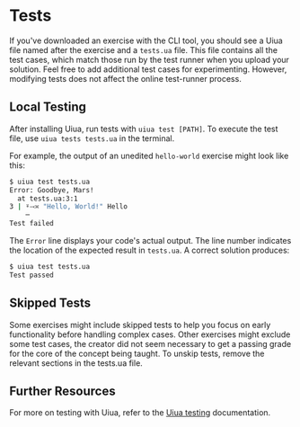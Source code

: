 # Tests

If you've downloaded an exercise with the CLI tool, you should see a Uiua file named after the exercise and a `tests.ua` file.
This file contains all the test cases, which match those run by the test runner when you upload your solution.
Feel free to add additional test cases for experimenting.
However, modifying tests does not affect the online test-runner process.

## Local Testing

After installing Uiua, run tests with `uiua test [PATH]`.
To execute the test file, use `uiua tests tests.ua` in the terminal.

For example, the output of an unedited `hello-world` exercise might look like this:

```bash
$ uiua test tests.ua
Error: Goodbye, Mars!
  at tests.ua:3:1
3 | ⍤⤙≍ "Hello, World!" Hello
    ─
Test failed
```

The `Error` line displays your code's actual output.
The line number indicates the location of the expected result in `tests.ua`.
A correct solution produces:

```bash
$ uiua test tests.ua
Test passed
```

## Skipped Tests

Some exercises might include skipped tests to help you focus on early functionality before handling complex cases.
Other exercises might exclude some test cases, the creator did not seem necessary to get a passing grade for the core of the concept being taught.
To unskip tests, remove the relevant sections in the tests.ua file.

## Further Resources

For more on testing with Uiua, refer to the [Uiua testing][uiua-testing-docs] documentation.

[uiua-testing-docs]: https://www.uiua.org/tutorial/testing

